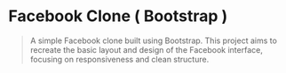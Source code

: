 ﻿# Facebook Clone ( Bootstrap )

> A simple Facebook clone built using Bootstrap. This project aims to recreate the basic layout and design of the Facebook interface, focusing on responsiveness and clean structure.
